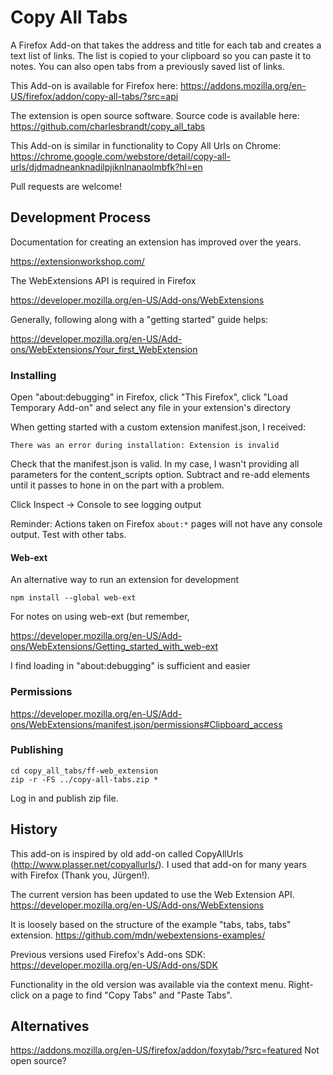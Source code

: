 # Copy All Tabs

A Firefox Add-on that takes the address and title for each tab and creates a text list of links. The list is copied to your clipboard so you can paste it to notes. You can also open tabs from a previously saved list of links.

This Add-on is available for Firefox here:
https://addons.mozilla.org/en-US/firefox/addon/copy-all-tabs/?src=api

The extension is open source software. Source code is available here:
https://github.com/charlesbrandt/copy_all_tabs

This Add-on is similar in functionality to Copy All Urls on Chrome:
https://chrome.google.com/webstore/detail/copy-all-urls/djdmadneanknadilpjiknlnanaolmbfk?hl=en

Pull requests are welcome!


## Development Process

Documentation for creating an extension has improved over the years. 

https://extensionworkshop.com/

The WebExtensions API is required in Firefox

https://developer.mozilla.org/en-US/Add-ons/WebExtensions

Generally, following along with a "getting started" guide helps:

https://developer.mozilla.org/en-US/Add-ons/WebExtensions/Your_first_WebExtension

### Installing

Open "about:debugging" in Firefox, click "This Firefox", click "Load Temporary Add-on" and select any file in your extension's directory 

When getting started with a custom extension manifest.json, I received:

    There was an error during installation: Extension is invalid

Check that the manifest.json is valid. In my case, I wasn't providing all parameters for the content_scripts option. Subtract and re-add elements until it passes to hone in on the part with a problem.

Click Inspect -> Console to see logging output

Reminder: Actions taken on Firefox `about:*` pages will not have any console output. Test with other tabs. 


#### Web-ext

An alternative way to run an extension for development

    npm install --global web-ext

For notes on using web-ext (but remember, 

https://developer.mozilla.org/en-US/Add-ons/WebExtensions/Getting_started_with_web-ext

I find loading in "about:debugging" is sufficient and easier


### Permissions

https://developer.mozilla.org/en-US/Add-ons/WebExtensions/manifest.json/permissions#Clipboard_access


### Publishing

    cd copy_all_tabs/ff-web_extension 
    zip -r -FS ../copy-all-tabs.zip *

Log in and publish zip file. 


## History

This add-on is inspired by old add-on called CopyAllUrls (http://www.plasser.net/copyallurls/). I used that add-on for many years with Firefox (Thank you, Jürgen!). 

The current version has been updated to use the Web Extension API. 
https://developer.mozilla.org/en-US/Add-ons/WebExtensions

It is loosely based on the structure of the example "tabs, tabs, tabs" extension.
https://github.com/mdn/webextensions-examples/

Previous versions used Firefox's Add-ons SDK:
https://developer.mozilla.org/en-US/Add-ons/SDK

Functionality in the old version was available via the context menu. Right-click on a page to find "Copy Tabs" and "Paste Tabs". 


## Alternatives

https://addons.mozilla.org/en-US/firefox/addon/foxytab/?src=featured
Not open source? 
